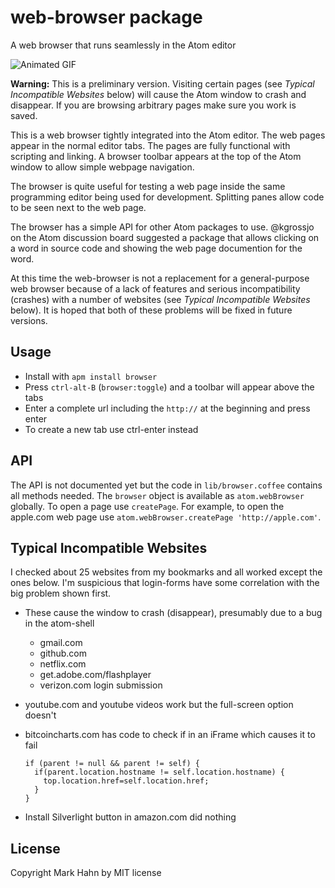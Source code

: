 # web-browser package

A web browser that runs seamlessly in the Atom editor

![Animated GIF](https://github.com/mark-hahn/web-browser/blob/master/screenshots/browser.gif?raw=true)

**Warning:** This is a preliminary version.  Visiting certain pages (see *Typical Incompatible Websites* below) will cause the Atom window to crash and disappear.  If you are browsing arbitrary pages make sure you work is saved. 

This is a web browser tightly integrated into the Atom editor.  The web pages appear in the normal editor tabs.  The pages are fully functional with scripting and linking. A browser toolbar appears at the top of the Atom window to allow simple webpage navigation.

The browser is quite useful for testing a web page inside the same programming editor being used for development.  Splitting panes allow code to be seen next to the web page.

The browser has a simple API for other Atom packages to use.  @kgrossjo on the Atom discussion board suggested a package that allows clicking on a word in source code and showing the web page documention for the word.

At this time the web-browser is not a replacement for a general-purpose web browser because of a lack of features and serious incompatibility (crashes) with a number of websites (see *Typical Incompatible Websites* below).  It is hoped that both of these problems will be fixed in future versions.

## Usage
  
- Install with `apm install browser`
- Press `ctrl-alt-B` (`browser:toggle`) and a toolbar will appear above the tabs
- Enter a complete url including the `http://` at the beginning and press enter
- To create a new tab use ctrl-enter instead

## API

The API is not documented yet but the code in `lib/browser.coffee` contains all methods needed.  The `browser` object is available as `atom.webBrowser` globally.  To open a page use `createPage`.  For example, to open the apple.com web page use `atom.webBrowser.createPage 'http://apple.com'`.

## Typical Incompatible Websites

I checked about 25 websites from my bookmarks and all worked except the ones below.  I'm suspicious that login-forms have some correlation with the big problem shown first.

- These cause the window to crash (disappear), presumably due to a bug in the atom-shell
  - gmail.com
  - github.com
  - netflix.com
  - get.adobe.com/flashplayer
  - verizon.com login submission
  
  
- youtube.com and youtube videos work but the full-screen option doesn't

- bitcoincharts.com has code to check if in an iFrame which causes it to fail

      if (parent != null && parent != self) {
        if(parent.location.hostname != self.location.hostname) {
          top.location.href=self.location.href; 
        }
      }

- Install Silverlight button in amazon.com did nothing
  

## License

Copyright Mark Hahn by MIT license